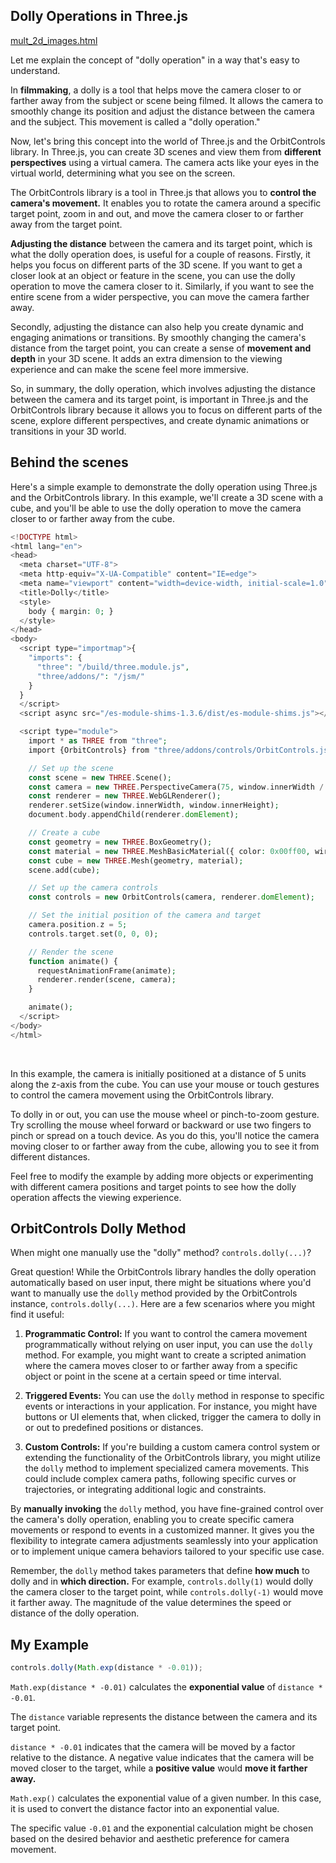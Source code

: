 ## Dolly Operations in Three.js

[mult\_2d\_images.html](../mult_2d_images.html)

Let me explain the concept of "dolly operation" in a way that's easy to understand.

In **filmmaking**, a dolly is a tool that helps move the camera closer to or farther away from the subject or scene being filmed. It allows the camera to smoothly change its position and adjust the distance between the camera and the subject. This movement is called a "dolly operation."

Now, let's bring this concept into the world of Three.js and the OrbitControls library. In Three.js, you can create 3D scenes and view them from **different perspectives** using a virtual camera. The camera acts like your eyes in the virtual world, determining what you see on the screen.

The OrbitControls library is a tool in Three.js that allows you to **control the camera's movement.** It enables you to rotate the camera around a specific target point, zoom in and out, and move the camera closer to or farther away from the target point.

**Adjusting the distance** between the camera and its target point, which is what the dolly operation does, is useful for a couple of reasons. Firstly, it helps you focus on different parts of the 3D scene. If you want to get a closer look at an object or feature in the scene, you can use the dolly operation to move the camera closer to it. Similarly, if you want to see the entire scene from a wider perspective, you can move the camera farther away.

Secondly, adjusting the distance can also help you create dynamic and engaging animations or transitions. By smoothly changing the camera's distance from the target point, you can create a sense of **movement and depth** in your 3D scene. It adds an extra dimension to the viewing experience and can make the scene feel more immersive.

So, in summary, the dolly operation, which involves adjusting the distance between the camera and its target point, is important in Three.js and the OrbitControls library because it allows you to focus on different parts of the scene, explore different perspectives, and create dynamic animations or transitions in your 3D world.

## Behind the scenes

Here's a simple example to demonstrate the dolly operation using Three.js and the OrbitControls library. In this example, we'll create a 3D scene with a cube, and you'll be able to use the dolly operation to move the camera closer to or farther away from the cube.

```php
<!DOCTYPE html>
<html lang="en">
<head>
  <meta charset="UTF-8">
  <meta http-equiv="X-UA-Compatible" content="IE=edge">
  <meta name="viewport" content="width=device-width, initial-scale=1.0">
  <title>Dolly</title>
  <style>
    body { margin: 0; }
  </style>
</head>
<body>
  <script type="importmap">{
    "imports": {
      "three": "/build/three.module.js",
      "three/addons/": "/jsm/"
    }
  }
  </script>
  <script async src="/es-module-shims-1.3.6/dist/es-module-shims.js"></script>

  <script type="module">
    import * as THREE from "three";
    import {OrbitControls} from "three/addons/controls/OrbitControls.js";

    // Set up the scene
    const scene = new THREE.Scene();
    const camera = new THREE.PerspectiveCamera(75, window.innerWidth / window.innerHeight, 0.1, 1000);
    const renderer = new THREE.WebGLRenderer();
    renderer.setSize(window.innerWidth, window.innerHeight);
    document.body.appendChild(renderer.domElement);

    // Create a cube
    const geometry = new THREE.BoxGeometry();
    const material = new THREE.MeshBasicMaterial({ color: 0x00ff00, wireframe: true });
    const cube = new THREE.Mesh(geometry, material);
    scene.add(cube);

    // Set up the camera controls
    const controls = new OrbitControls(camera, renderer.domElement);

    // Set the initial position of the camera and target
    camera.position.z = 5;
    controls.target.set(0, 0, 0);

    // Render the scene
    function animate() {
      requestAnimationFrame(animate);
      renderer.render(scene, camera);
    }

    animate();
  </script>
</body>
</html>
```

<br>

In this example, the camera is initially positioned at a distance of 5 units along the z-axis from the cube. You can use your mouse or touch gestures to control the camera movement using the OrbitControls library.

To dolly in or out, you can use the mouse wheel or pinch-to-zoom gesture. Try scrolling the mouse wheel forward or backward or use two fingers to pinch or spread on a touch device. As you do this, you'll notice the camera moving closer to or farther away from the cube, allowing you to see it from different distances.

Feel free to modify the example by adding more objects or experimenting with different camera positions and target points to see how the dolly operation affects the viewing experience.

## OrbitControls Dolly Method

When might one manually use the "dolly" method?  `controls.dolly(...)`?

Great question! While the OrbitControls library handles the dolly operation automatically based on user input, there might be situations where you'd want to manually use the `dolly` method provided by the OrbitControls instance, `controls.dolly(...)`. Here are a few scenarios where you might find it useful:

1. **Programmatic Control:** If you want to control the camera movement programmatically without relying on user input, you can use the `dolly` method. For example, you might want to create a scripted animation where the camera moves closer to or farther away from a specific object or point in the scene at a certain speed or time interval.

2. **Triggered Events:** You can use the `dolly` method in response to specific events or interactions in your application. For instance, you might have buttons or UI elements that, when clicked, trigger the camera to dolly in or out to predefined positions or distances.

3. **Custom Controls:** If you're building a custom camera control system or extending the functionality of the OrbitControls library, you might utilize the `dolly` method to implement specialized camera movements. This could include complex camera paths, following specific curves or trajectories, or integrating additional logic and constraints.

By **manually invoking** the `dolly` method, you have fine-grained control over the camera's dolly operation, enabling you to create specific camera movements or respond to events in a customized manner. It gives you the flexibility to integrate camera adjustments seamlessly into your application or to implement unique camera behaviors tailored to your specific use case.

Remember, the `dolly` method takes parameters that define **how much** to dolly and in **which direction.** For example, `controls.dolly(1)` would dolly the camera closer to the target point, while `controls.dolly(-1)` would move it farther away. The magnitude of the value determines the speed or distance of the dolly operation.

## My Example

```js
controls.dolly(Math.exp(distance * -0.01));
```

`Math.exp(distance * -0.01)` calculates the **exponential value** of `distance * -0.01`.

The `distance` variable represents the distance between the camera and its target point.

`distance * -0.01` indicates that the camera will be moved by a factor relative to the distance. A negative value indicates that the camera will be moved closer to the target, while a **positive value** would **move it farther away.**

`Math.exp()` calculates the exponential value of a given number. In this case, it is used to convert the distance factor into an exponential value.

The specific value `-0.01` and the exponential calculation might be chosen based on the desired behavior and aesthetic preference for camera movement.

<br>
